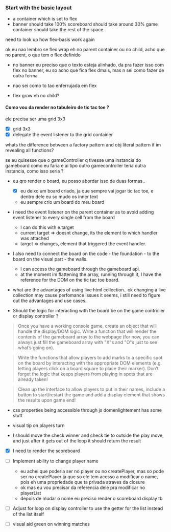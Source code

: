 ### Start with the basic layout

- a container which is set to flex
- banner should take 100%
  scoreboard should take around 30%
  game container should take the rest of the space

need to look up how flex-basis work again

ok eu nao lembro se flex wrap eh no parent container ou no child, acho que no parent, o que tem o flex definido

- no banner eu preciso que o texto esteja alinhado, da pra fazer isso com flex no banner, eu so acho que fica flex dmais, mas n sei como fazer de outra forma
- nao sei como to tao enferrujada em flex

- flex grow eh no child?

#### Como vou da render no tabuleiro de tic tac toe ?

ele precisa ser uma grid 3x3

- [x] grid 3x3
- [x] delegate the event listener to the grid container

whats the difference between a factory pattern and obj literal pattern if im revealing all functions?

se eu quisesse que o gameController q tivesse uma instancia do gameboard como eu faria e ai tipo outro gamecontroller teria outra instancia, como isso seria ?

- eu qro render o board, eu posso abordar isso de duas formas..

  - [x] eu deixo um board criado, ja que sempre vai jogar tic tac toe, e dentro dele eu so mudo os inner text
  - eu sempre crio um board do meu board

- i need the event listener on the parent container as to avoid adding event listener to every single cell from the board

  - I can do this with e.target
  - current target => doesnt change, its the element to which handler was attached
  - target => changes, element that triggered the event handler.

- I also need to connect the board on the code - the foundation - to the board on the visual part - the walls.

  - I can access the gameboard through the gameboard api.
  - at the moment im flattening the array, running through it, I have the reference for the DOM on the tic tac toe board.

- what are the advantages of using live html collection.. ok changing a live collection may cause perfomance issues it seems, i still need to figure out the advantages and use cases.

- Should the logic for interacting with the board be on the game controller or display controller ?

> Once you have a working console game, create an object that will handle the display/DOM logic. Write a function that will render the contents of the gameboard array to the webpage (for now, you can always just fill the gameboard array with "X"s and "O"s just to see what’s going on).

> Write the functions that allow players to add marks to a specific spot on the board by interacting with the appropriate DOM elements (e.g. letting players click on a board square to place their marker). Don’t forget the logic that keeps players from playing in spots that are already taken!

> Clean up the interface to allow players to put in their names, include a button to start/restart the game and add a display element that shows the results upon game end!

- css properties being accessible through js domenlightement has some stuff

- visual tip on players turn

- I should move the check winner and check tie to outside the play move, and just after it gets out of the loop it should return the result

- [x] I need to render the scoreboard
- [ ] Implement ability to change player name

  - eu achei que poderia ser no player ou no createPlayer, mas so pode ser no createPlayer ja que so ele tem acesso a modificar o name, pois eh uma propriedade que ta privada atraves da closure
  - ok mas eu vou precisar da referencia dele pra modificar no playerList
  - depois de mudar o nome eu preciso render o scoreboard display tb

- [ ] Adjust for loop on display controller to use the getter for the list instead of the list itself
- [ ] visual aid green on winning matches
